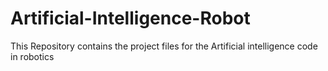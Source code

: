 # Artificial-Intelligence-Robot
This Repository  contains the project files for the Artificial  intelligence code in robotics  
